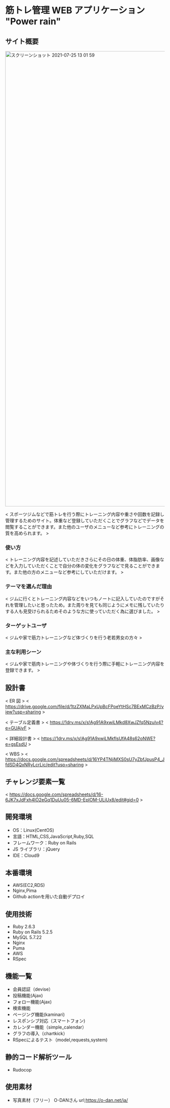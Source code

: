 # 筋トレ管理 WEB アプリケーション "Power rain"

## サイト概要

<img width="1440" alt="スクリーンショット 2021-07-25 13 01 59" src="https://user-images.githubusercontent.com/81844070/126887524-5bd7404c-d0d7-46ae-9003-357610962a3a.png">

< スポーツジムなどで筋トレを行う際にトレーニング内容や重さや回数を記録し管理するためのサイト。体重など登録していただくことでグラフなどでデータを閲覧することができます。また他のユーザのメニューなど参考にトレーニングの質を高められます。 >

### 使い方

< トレーニング内容を記述していただきさらにその日の体重、体脂肪率、画像などを入力していただくことで自分の体の変化をグラフなどで見ることができます。また他の方のメニューなど参考にしていただけます。 >

### テーマを選んだ理由

< ジムに行くとトレーニング内容などをいつもノートに記入していたのですがそれを管理したいと思ったため。また周りを見ても同じようにメモに残していたりする人も見受けられるためそのような方に使っていただく為に選びました。 >

### ターゲットユーザ

< ジムや家で筋力トレーニングなど体づくりを行う老若男女の方々 >

### 主な利用シーン

< ジムや家で筋肉トレーニングや体づくりを行う際に手軽にトレーニング内容を登録できます。 >

## 設計書

< ER 図 >
< https://drive.google.com/file/d/1tzZXMaLPxUpBcFPoeYtHSc7BExMCzBzP/view?usp=sharing >

< テーブル定義書 >
< https://1drv.ms/x/s!Ag91A9xwiLMkd8XwJZfq5NzuIv4?e=GUAjvF >

< 詳細設計書 >
< https://1drv.ms/x/s!Ag91A9xwiLMkfIsUfA48s62oNWE?e=gsEsdU >

< WBS >
< https://docs.google.com/spreadsheets/d/16YP4TNjiMXS0sU7yZbfJpusP4_JfdSD4QxNRyLcrLic/edit?usp=sharing >

## チャレンジ要素一覧

< https://docs.google.com/spreadsheets/d/16-6JK7xJdFxh4IO2eGq1DuUu05-6MD-EplOM-ULiUx8/edit#gid=0 >

## 開発環境

- OS：Linux(CentOS)
- 言語：HTML,CSS,JavaScript,Ruby,SQL
- フレームワーク：Ruby on Rails
- JS ライブラリ：jQuery
- IDE：Cloud9

## 本番環境

- AWS(EC2,RDS)
- Nginx,Pima
- Github actionを用いた自動デプロイ

## 使用技術

- Ruby 2.6.3
- Ruby on Rails 5.2.5
- MySQL 5.7.22
- Nginx
- Puma
- AWS
- RSpec

## 機能一覧

- 会員認証（devise）
- 投稿機能(Ajax)
- フォロー機能(Ajax)
- 検索機能
- ページング機能(kaminari)
- レスポンシブ対応（スマートフォン)
- カレンダー機能（simple_calendar）
- グラフの導入（chartkick）
- RSpecによるテスト（model,requests,system)

## 静的コード解析ツール
- Rudocop

## 使用素材

- 写真素材（フリー）
 O-DANさん
 url;https://o-dan.net/ja/
